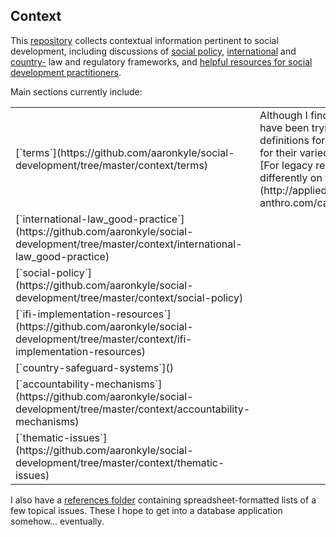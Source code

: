 ## Context

This [repository](https://github.com/aaronkyle/social-development/tree/master/context) collects contextual information pertinent to social development, including discussions of [social policy](./social-policy/), [international](./international-law_good-practice/) and [country-](./country-safeguard-systems) law and regulatory frameworks, and [helpful resources for social development practitioners](./implementation-resources/).

Main sections currently include:

<table class="table table-responsive">
<tr><td>[`terms`](https://github.com/aaronkyle/social-development/tree/master/context/terms) </td><td>Although I find it difficult to maintain, I have been trying to formulate definitions for terms while accounting for their varied usage internationally. [For legacy reasons this page is built differently on the site's front end](http://applied-anthro.com/category/terminology.html).</td></tr>
<tr><td>[`international-law_good-practice`](https://github.com/aaronkyle/social-development/tree/master/context/international-law_good-practice)</td><td></td></tr>
<tr><td>[`social-policy`](https://github.com/aaronkyle/social-development/tree/master/context/social-policy)</td><td></td></tr>
<tr><td>[`ifi-implementation-resources`](https://github.com/aaronkyle/social-development/tree/master/context/ifi-implementation-resources)
<tr><td>[`country-safeguard-systems`]()</td><td></td></tr>
<tr><td>[`accountability-mechanisms`](https://github.com/aaronkyle/social-development/tree/master/context/accountability-mechanisms)</td><td></td></tr>
<tr><td>[`thematic-issues`](https://github.com/aaronkyle/social-development/tree/master/context/thematic-issues)</td><td></td></tr>
</table>


I also have a [references folder](./ref/) containing spreadsheet-formatted lists of a few topical issues.  These I hope to get into a database application somehow... eventually.
